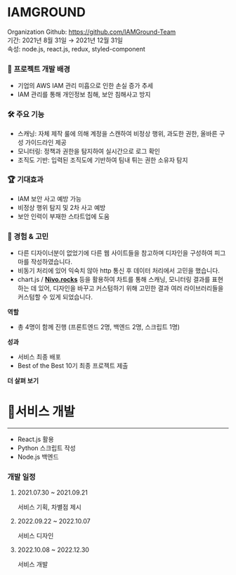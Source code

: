 # IAMGROUND

Organization Github: https://github.com/IAMGround-Team <br/>
기간: 2021년 8월 31일 → 2021년 12월 31일 <br/>
속성: node.js, react.js, redux, styled-component

### 🎨 **프로젝트 개발 배경**

- 기업의 AWS IAM 관리 미흡으로 인한 손실 증가 추세
- IAM 관리를 통해 개인정보 침해, 보안 침해사고 방지

### 🛠️ **주요 기능**

- 스캐닝: 자체 제작 룰에 의해 계정을 스캔하여 비정상 행위, 과도한 권한, 올바른 구성 가이드라인 제공
- 모니터링: 정책과 권한을 탐지하여 실시간으로 로그 확인
- 조직도 기반: 입력된 조직도에 기반하여 팀내 튀는 권한 소유자 탐지

### 🏆 **기대효과**

- IAM 보안 사고 예방 가능
- 비정상 행위 탐지 및 2차 사고 예방
- 보안 인력이 부재한 스타트업에 도움

### 🤔 경험 & 고민

- 다른 디자이너분이 없었기에 다른 웹 사이트들을 참고하며 디자인을 구성하여 피그마를 작성하였습니다.
- 비동기 처리에 있어 익숙치 않아 http 통신 후 데이터 처리에서 고민을 했습니다.
- chart.js / **[Nivo.rocks](http://Nivo.rocks)** 등을 활용하여 차트를 통해 스캐닝, 모니터링 결과를 표현하는 데 있어, 디자인을 바꾸고 커스텀하기 위해 고민한 결과 여러 라이브러리들을 커스텀할 수 있게 되었습니다.

**역할**

- 총 4명이 함께 진행 (프론트엔드 2명, 백엔드 2명, 스크립트 1명)

**성과**

- 서비스 최종 배포
- Best of the Best 10기 최종 프로젝트 제출

**더 살펴 보기**

# 📝서비스 개발

---

- React.js  활용
- Python 스크립트 작성
- Node.js 백엔드

### 개발 일정

1. 2021.07.30 ~ 2021.09.21
    
    서비스 기획, 차별점 제시
    
2. 2022.09.22 ~ 2022.10.07
    
    서비스 디자인
    
3. 2022.10.08 ~ 2022.12.30
    
    서비스 개발
